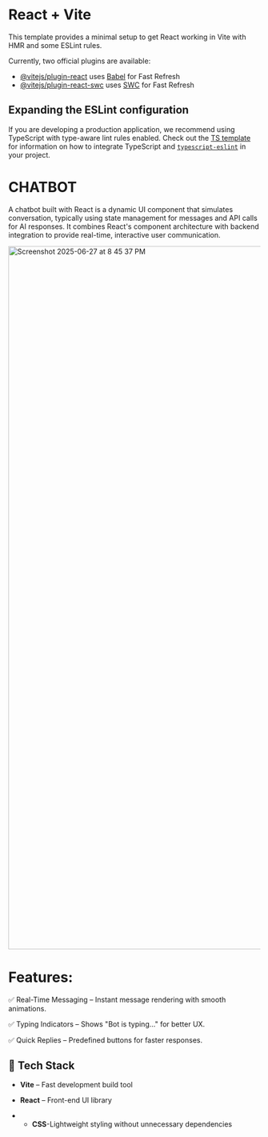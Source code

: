 # React + Vite

This template provides a minimal setup to get React working in Vite with HMR and some ESLint rules.

Currently, two official plugins are available:

- [@vitejs/plugin-react](https://github.com/vitejs/vite-plugin-react/blob/main/packages/plugin-react) uses [Babel](https://babeljs.io/) for Fast Refresh
- [@vitejs/plugin-react-swc](https://github.com/vitejs/vite-plugin-react/blob/main/packages/plugin-react-swc) uses [SWC](https://swc.rs/) for Fast Refresh

## Expanding the ESLint configuration

If you are developing a production application, we recommend using TypeScript with type-aware lint rules enabled. Check out the [TS template](https://github.com/vitejs/vite/tree/main/packages/create-vite/template-react-ts) for information on how to integrate TypeScript and [`typescript-eslint`](https://typescript-eslint.io) in your project.

# CHATBOT

A chatbot built with React is a dynamic UI component that simulates conversation, typically using state management for messages and API calls for AI responses. It combines React's component architecture with backend integration to provide real-time, interactive user communication.

<img width="1406" alt="Screenshot 2025-06-27 at 8 45 37 PM" src="https://github.com/user-attachments/assets/85f7f285-a546-4876-943d-d8892b646b98" />

# Features:
✅ Real-Time Messaging – Instant message rendering with smooth animations.

✅ Typing Indicators – Shows "Bot is typing..." for better UX.

✅ Quick Replies – Predefined buttons for faster responses.

## 🚀 Tech Stack

- **Vite** – Fast development build tool
  
- **React** – Front-end UI library

- - **CSS**-Lightweight styling without unnecessary dependencies




